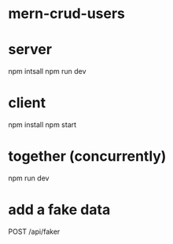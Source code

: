 # mern-crud-users
# server 
npm intsall
npm run dev

# client 
npm install
npm start

# together (concurrently)
npm run dev

# add a fake data
POST /api/faker

